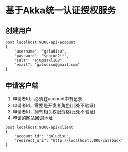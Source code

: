 # 基于Akka统一认证授权服务

## 创建用户

```
post localhost:9000/api/account
{
	"username": "galudisu",
	"password": "$ea(oo2!f",
	"salt": "ejOpaakl108",
	"email": "galudisu@gmail.com"
}
```

## 申请客户端

1. 申请者Id，必须在account中有记录
2. 申请者Id，需要是开发者角色(此处不验证)
3. 申请者Id，拥有相关权限资格(此处不验证)
4. 申请的网站回调地址

```
post localhost:9000/api/client
{
    "account_id": "galudisu",
    "redirect_uri": "http://localhost:3000/callback"
}
```
